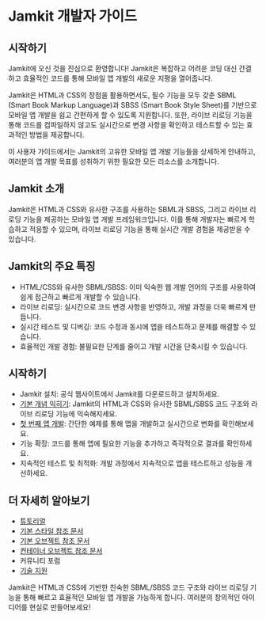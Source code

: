 # Jamkit 개발자 가이드

## 시작하기

Jamkit에 오신 것을 진심으로 환영합니다! Jamkit은 복잡하고 어려운 코딩 대신 간결하고 효율적인 코드를 통해 모바일 앱 개발의 새로운 지평을 열어줍니다.

Jamkit은 HTML과 CSS의 장점을 활용하면서도, 필수 기능을 모두 갖춘 SBML (Smart Book Markup Language)과 SBSS (Smart Book Style Sheet)를 기반으로 모바일 앱 개발을 쉽고 간편하게 할 수 있도록 지원합니다. 또한, 라이브 리로딩 기능을 통해 코드를 컴파일하지 않고도 실시간으로 변경 사항을 확인하고 테스트할 수 있는 효과적인 방법을 제공합니다.

이 사용자 가이드에서는 Jamkit의 고유한 모바일 앱 개발 기능들을 상세하게 안내하고, 여러분의 앱 개발 목표를 성취하기 위한 필요한 모든 리소스를 소개합니다.

## Jamkit 소개

Jamkit은 HTML과 CSS와 유사한 구조를 사용하는 SBML과 SBSS, 그리고 라이브 리로딩 기능을 제공하는 모바일 앱 개발 프레임워크입니다. 이를 통해 개발자는 빠르게 학습하고 적응할 수 있으며, 라이브 리로딩 기능을 통해 실시간 개발 경험을 제공받을 수 있습니다.

## Jamkit의 주요 특징

- HTML/CSS와 유사한 SBML/SBSS: 이미 익숙한 웹 개발 언어의 구조를 사용하여 쉽게 접근하고 빠르게 개발할 수 있습니다.
- 라이브 리로딩: 실시간으로 코드 변경 사항을 반영하고, 개발 과정을 더욱 빠르게 만듭니다.
- 실시간 테스트 및 디버깅: 코드 수정과 동시에 앱을 테스트하고 문제를 해결할 수 있습니다.
- 효율적인 개발 경험: 불필요한 단계를 줄이고 개발 시간을 단축시킬 수 있습니다.

## 시작하기

- Jamkit 설치: 공식 웹사이트에서 Jamkit를 다운로드하고 설치하세요.
- [기본 개념 익히기](/overview/introduction): Jamkit의 HTML과 CSS와 유사한 SBML/SBSS 코드 구조와 라이브 리로딩 기능에 익숙해지세요.
- [첫 번째 앱 개발](/start/jamkit-run): 간단한 예제를 통해 앱을 개발하고 실시간으로 변화를 확인해보세요.
- 기능 확장: 코드를 통해 앱에 필요한 기능을 추가하고 즉각적으로 결과를 확인하세요.
- 지속적인 테스트 및 최적화: 개발 과정에서 지속적으로 앱을 테스트하고 성능을 개선하세요.

## 더 자세히 알아보기

- [튜토리얼](/tutorial)
- [기본 스타일 참조 문서](/reference/basic-style/)
- [기본 오브젝트 참조 문서](/reference/basic-object/)
- [컨테이너 오브젝트 참조 문서](/reference/container-object/)
- 커뮤니티 포럼
- [기술 지원](https://github.com/bookjam/jamkit/issues)

Jamkit은 HTML과 CSS에 기반한 친숙한 SBML/SBSS 코드 구조와 라이브 리로딩 기능을 통해 빠르고 효율적인 모바일 앱 개발을 가능하게 합니다. 여러분의 창의적인 아이디어를 현실로 만들어보세요!
